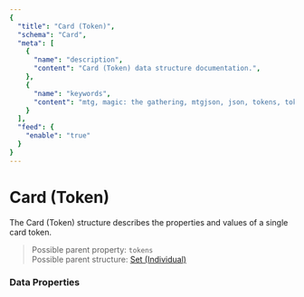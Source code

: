 ```yaml
---
{
  "title": "Card (Token)",
  "schema": "Card",
  "meta": [
    {
      "name": "description",
      "content": "Card (Token) data structure documentation.",
    },
    {
      "name": "keywords",
      "content": "mtg, magic: the gathering, mtgjson, json, tokens, token, card (token)",
    }
  ],
  "feed": {
    "enable": "true"
  }
}
---
```


# Card (Token)

The Card (Token) structure describes the properties and values of a single card token.

> Possible parent property: `tokens`  
> Possible parent structure: [Set (Individual)](../set-individual)

### Data Properties

<Documentation/>
